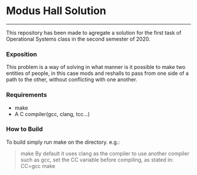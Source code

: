 # Modus Hall Solution
---------------------
This repository has been made to agregate a solution for the first task of
Operational Systems class in the second semester of 2020.

### Exposition
This problem is a way of solving in what manner is it possible to make two
entities of people, in this case mods and reshalls to pass from one side of a
path to the other, without conflicting with one another.

### Requirements
- make
- A C compiler(gcc, clang, tcc...)

### How to Build
To build simply run make on the directory. e.g.:
> make
By default it uses clang as the compiler to use another compiler such as gcc,
set the CC variable before compiling, as stated in:
> CC=gcc make
